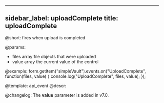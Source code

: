
---
sidebar_label: uploadComplete
title: uploadComplete
---          

@short: fires when upload is completed
 

@params:
- files      array      file objects that were uploaded
- value     array     the current value of the control 


@example:
form.getItem("simpleVault").events.on("UploadComplete", function(files, value) {
    console.log("UploadComplete", files, value);
});


@template: api_event
@descr:

@changelog:
The **value** parameter is added in v7.0.